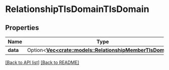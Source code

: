 # RelationshipTlsDomainTlsDomain

## Properties

Name | Type | Description | Notes
------------ | ------------- | ------------- | -------------
**data** | Option<[**Vec&lt;crate::models::RelationshipMemberTlsDomain&gt;**](RelationshipMemberTlsDomain.md)> |  | 

[[Back to API list]](../README.md#documentation-for-api-endpoints) [[Back to README]](../README.md)


